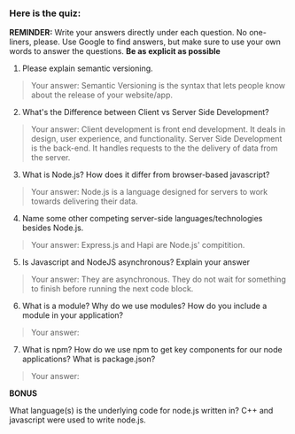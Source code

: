 ### Here is the quiz:

**REMINDER:** Write your answers directly under each question. No one-liners, please.
Use Google to find answers, but make sure to use your own words to answer the questions.
**Be as explicit as possible**

1. Please explain semantic versioning.
> Your answer:
    Semantic Versioning is the syntax that lets people know about the release of your website/app.

2. What's the Difference between Client vs Server Side Development?
> Your answer:
    Client development is front end development. It deals in design, user experience, and functionality. Server Side Development is the back-end. It handles requests to the the delivery of data from the server.

3. What is Node.js? How does it differ from browser-based javascript?
> Your answer:
    Node.js is a language designed for servers to work towards delivering their data. 

4. Name some other competing server-side languages/technologies besides Node.js.
> Your answer:
    Express.js and Hapi are Node.js' compitition.

5. Is Javascript and NodeJS asynchronous? Explain your answer
> Your answer:
    They are asynchronous. They do not wait for something to finish before running the next code block.

6. What is a module? Why do we use modules? How do you include a module in your application?
> Your answer:
    
7. What is npm? How do we use npm to get key components for our node applications? What is package.json?
> Your answer:

**BONUS**

What language(s) is the underlying code for node.js written in?
    C++ and javascript were used to write node.js.
